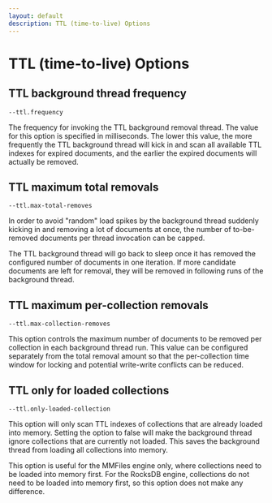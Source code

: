 ```yaml
---
layout: default
description: TTL (time-to-live) Options
---
```

# TTL (time-to-live) Options

## TTL background thread frequency

`--ttl.frequency`

The frequency for invoking the TTL background removal thread. The value for this
option is specified in milliseconds.
The lower this value, the more frequently the TTL background thread will kick in
and scan all available TTL indexes for expired documents, and the earlier the
expired documents will actually be removed.

## TTL maximum total removals

`--ttl.max-total-removes`

In order to avoid "random" load spikes by the background thread suddenly kicking 
in and removing a lot of documents at once, the number of to-be-removed documents
per thread invocation can be capped.

The TTL background thread will go back to sleep once it has removed the configured
number of documents in one iteration. If more candidate documents are left for
removal, they will be removed in following runs of the background thread.

## TTL maximum per-collection removals

`--ttl.max-collection-removes`

This option controls the maximum number of documents to be removed per collection
in each background thread run. This value can be configured separately from the
total removal amount so that the per-collection time window for locking and potential
write-write conflicts can be reduced.

## TTL only for loaded collections

`--ttl.only-loaded-collection`

This option will only scan TTL indexes of collections that are already loaded into
memory. Setting the option to false will make the background thread ignore collections
that are currently not loaded. This saves the background thread from loading all
collections into memory.

This option is useful for the MMFiles engine only, where collections need to be
loaded into memory first. For the RocksDB engine, collections do not need to be loaded
into memory first, so this option does not make any difference.
